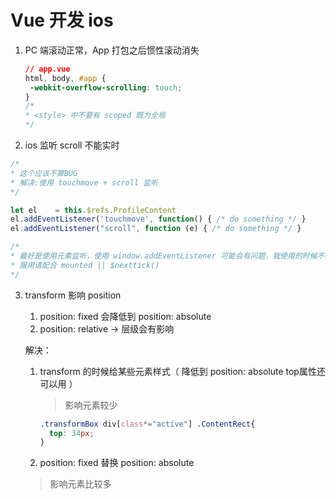 # Vue 开发 ios

1. PC 端滚动正常，App 打包之后惯性滚动消失

   ```css
   // app.vue
   html, body, #app {
   	-webkit-overflow-scrolling: touch;
   }
   /* 
   * <style> 中不要有 scoped 既为全局 
   */
   ```

2.  ios 监听 scroll 不能实时

   ```javascript
   /*
   * 这个应该不算BUG
   * 解决:使用 touchmove + scroll 监听
   */
   
   let el    = this.$refs.ProfileContent
   el.addEventListener('touchmove', function() { /* do something */ }
   el.addEventListener("scroll", function (e) { /* do something */ }
   
   /*
   * 最好是使用元素监听，使用 window.addEventListener 可能会有问题，我使用的时候不太正常，可能方法不对。
   * 服用请配合 mounted || $nexttick() 
   */
   ```


3. transform 影响 position

   1. position: fixed 会降低到 position: absolute
   2. position: relative -> 层级会有影响

   解决：

   1. transform 的时候给某些元素样式（ 降低到 position: absolute top属性还可以用 ）

      > 影响元素较少

      ```css
      .transformBox div[class*="active"] .ContentRect{
      	top: 34px;
      }
      ```

   2.  position: fixed 替换 position: absolute 

      > 影响元素比较多 